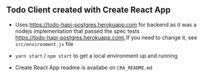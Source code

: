 ## Todo Client created with Create React App

- Uses https://todo-hapi-postgres.herokuapp.com for backend as it was a nodejs implementation that passed the spec tests\
https://todo-hapi-postgres.herokuapp.com\
If you need to change it, see `src/environment.js` file

- `yarn start` / `npm start` to get a local environment up and running

- Create React App readme is availabe on `CRA_README.md`

